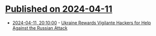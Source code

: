# [Published on 2024-04-11](index.md)

* [2024-04-11, 20:10:00](https://soylentnews.org/politics/article.pl?sid=24/04/10/0411224&from=rss) - [Ukraine Rewards Vigilante Hackers for Help Against the Russian Attack](https://soylentnews.org/politics/article.pl?sid=24/04/10/0411224&from=rss)
